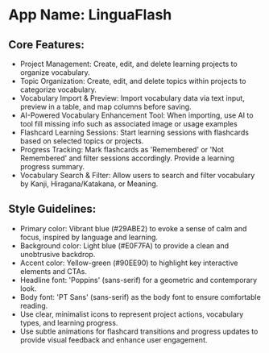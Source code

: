 # **App Name**: LinguaFlash

## Core Features:

- Project Management: Create, edit, and delete learning projects to organize vocabulary.
- Topic Organization: Create, edit, and delete topics within projects to categorize vocabulary.
- Vocabulary Import & Preview: Import vocabulary data via text input, preview in a table, and map columns before saving.
- AI-Powered Vocabulary Enhancement Tool: When importing, use AI to tool fill missing info such as associated image or usage examples
- Flashcard Learning Sessions: Start learning sessions with flashcards based on selected topics or projects.
- Progress Tracking: Mark flashcards as 'Remembered' or 'Not Remembered' and filter sessions accordingly. Provide a learning progress summary.
- Vocabulary Search & Filter: Allow users to search and filter vocabulary by Kanji, Hiragana/Katakana, or Meaning.

## Style Guidelines:

- Primary color: Vibrant blue (#29ABE2) to evoke a sense of calm and focus, inspired by language and learning.
- Background color: Light blue (#E0F7FA) to provide a clean and unobtrusive backdrop.
- Accent color: Yellow-green (#90EE90) to highlight key interactive elements and CTAs.
- Headline font: 'Poppins' (sans-serif) for a geometric and contemporary look.
- Body font: 'PT Sans' (sans-serif) as the body font to ensure comfortable reading.
- Use clear, minimalist icons to represent project actions, vocabulary types, and learning progress.
- Use subtle animations for flashcard transitions and progress updates to provide visual feedback and enhance user engagement.